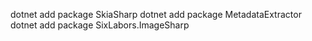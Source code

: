 ﻿dotnet add package SkiaSharp
dotnet add package MetadataExtractor
dotnet add package SixLabors.ImageSharp
